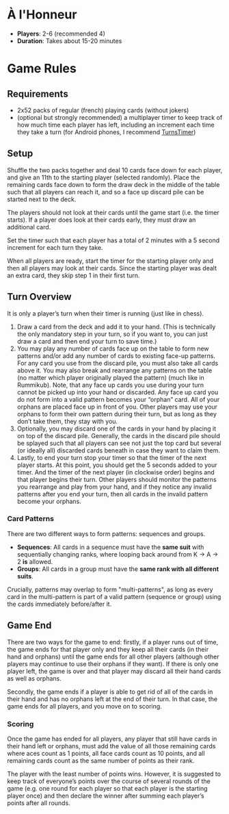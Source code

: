 # À l'Honneur

<!-- begin-content-flag -->

- **Players**: 2-6 (recommended 4)
- **Duration**: Takes about 15-20 minutes

# Game Rules

## Requirements

- 2x52 packs of regular (french) playing cards (without jokers)
- (optional but strongly recommended) a multiplayer timer to keep track of how much time each player has left, including an increment each time they take a turn (for Android phones, I recommend [TurnsTimer](https://play.google.com/store/apps/details?id=com.deakishin.yourturntimer))

## Setup

Shuffle the two packs together and deal 10 cards face down for each player, and give an 11th to the starting player (selected randomly). Place the remaining cards face down to form the draw deck in the middle of the table such that all players can reach it, and so a face up discard pile can be started next to the deck.

The players should not look at their cards until the game start (i.e. the timer starts). If a player does look at their cards early, they must draw an additional card.

Set the timer such that each player has a total of 2 minutes with a 5 second increment for each turn they take.

When all players are ready, start the timer for the starting player only and then all players may look at their cards. Since the starting player was dealt an extra card, they skip step 1 in their first turn.

## Turn Overview

It is only a player’s turn when their timer is running (just like in chess).

1. Draw a card from the deck and add it to your hand. (This is technically the only mandatory step in your turn, so if you want to, you can just draw a card and then end your turn to save time.)
2. You may play any number of cards face up on the table to form new patterns and/or add any number of cards to existing face-up patterns. For any card you use from the discard pile, you must also take all cards above it.
You may also break and rearrange any patterns on the table (no matter which player originally played the pattern) (much like in Rummikub).
Note, that any face up cards you use during your turn cannot be picked up into your hand or discarded. Any face up card you do not form into a valid pattern becomes your “orphan” card. All of your orphans are placed face up in front of you. Other players may use your orphans to form their own pattern during their turn, but as long as they don’t take them, they stay with you.
1. Optionally, you may discard one of the cards in your hand by placing it on top of the discard pile. Generally, the cards in the discard pile should be splayed such that all players can see not just the top card but several (or ideally all) discarded cards beneath in case they want to claim them.
2. Lastly, to end your turn stop your timer so that the timer of the next player starts. At this point, you should get the 5 seconds added to your timer. And the timer of the next player (in clockwise order) begins and that player begins their turn. Other players should monitor the patterns you rearrange and play from your hand, and if they notice any invalid patterns after you end your turn, then all cards in the invalid pattern become your orphans.

### Card Patterns

There are two different ways to form patterns: sequences and groups. 

- **Sequences**: All cards in a sequence must have the **same suit** with sequentially changing ranks, where looping back around from K → A → 2 **is** allowed.
- **Groups**: All cards in a group must have the **same rank with all different suits**.

Crucially, patterns may overlap to form "multi-patterns", as long as every card in the multi-pattern is part of a valid pattern (sequence or group) using the cards immediately before/after it.

## Game End

There are two ways for the game to end: firstly, if a player runs out of time, the game ends for that player only and they keep all their cards (in their hand and orphans) until the game ends for all other players (although other players may continue to use their orphans if they want). If there is only one player left, the game is over and that player may discard all their hand cards as well as orphans.

Secondly, the game ends if a player is able to get rid of all of the cards in their hand and has no orphans left at the end of their turn. In that case, the game ends for all players, and you move on to scoring.

### Scoring

Once the game has ended for all players, any player that still have cards in their hand left or orphans, must add the value of all those remaining cards where aces count as 1 points, all face cards count as 10 points, and all remaining cards count as the same number of points as their rank.

The player with the least number of points wins. However, it is suggested to keep track of everyone’s points over the course of several rounds of the game (e.g. one round for each player so that each player is the starting player once) and then declare the winner after summing each player’s points after all rounds.

<!-- end-content-flag -->
